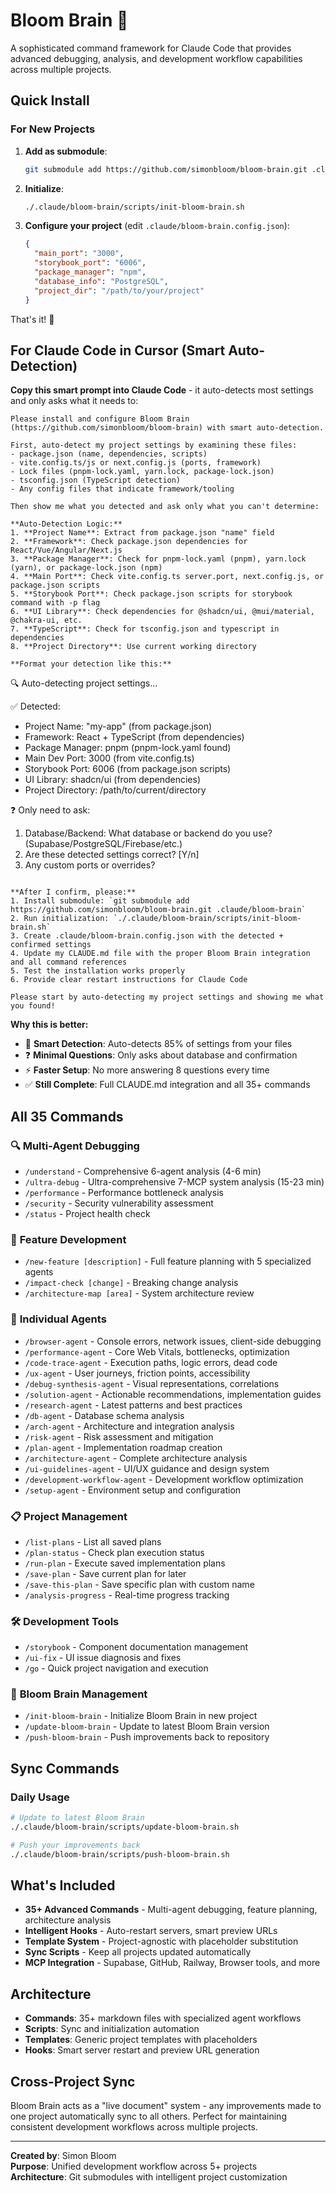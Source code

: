 # Bloom Brain 🧠

A sophisticated command framework for Claude Code that provides advanced debugging, analysis, and development workflow capabilities across multiple projects.

## Quick Install

### For New Projects

1. **Add as submodule**:
   ```bash
   git submodule add https://github.com/simonbloom/bloom-brain.git .claude/bloom-brain
   ```

2. **Initialize**:
   ```bash
   ./.claude/bloom-brain/scripts/init-bloom-brain.sh
   ```

3. **Configure your project** (edit `.claude/bloom-brain.config.json`):
   ```json
   {
     "main_port": "3000",
     "storybook_port": "6006", 
     "package_manager": "npm",
     "database_info": "PostgreSQL",
     "project_dir": "/path/to/your/project"
   }
   ```

That's it! 🚀

## For Claude Code in Cursor (Smart Auto-Detection)

**Copy this smart prompt into Claude Code** - it auto-detects most settings and only asks what it needs to:

```
Please install and configure Bloom Brain (https://github.com/simonbloom/bloom-brain) with smart auto-detection.

First, auto-detect my project settings by examining these files:
- package.json (name, dependencies, scripts)
- vite.config.ts/js or next.config.js (ports, framework)
- Lock files (pnpm-lock.yaml, yarn.lock, package-lock.json)
- tsconfig.json (TypeScript detection)
- Any config files that indicate framework/tooling

Then show me what you detected and ask only what you can't determine:

**Auto-Detection Logic:**
1. **Project Name**: Extract from package.json "name" field
2. **Framework**: Check package.json dependencies for React/Vue/Angular/Next.js
3. **Package Manager**: Check for pnpm-lock.yaml (pnpm), yarn.lock (yarn), or package-lock.json (npm)
4. **Main Port**: Check vite.config.ts server.port, next.config.js, or package.json scripts
5. **Storybook Port**: Check package.json scripts for storybook command with -p flag
6. **UI Library**: Check dependencies for @shadcn/ui, @mui/material, @chakra-ui, etc.
7. **TypeScript**: Check for tsconfig.json and typescript in dependencies
8. **Project Directory**: Use current working directory

**Format your detection like this:**
```
🔍 Auto-detecting project settings...

✅ Detected:
- Project Name: "my-app" (from package.json)
- Framework: React + TypeScript (from dependencies)
- Package Manager: pnpm (pnpm-lock.yaml found)
- Main Dev Port: 3000 (from vite.config.ts)
- Storybook Port: 6006 (from package.json scripts)
- UI Library: shadcn/ui (from dependencies)
- Project Directory: /path/to/current/directory

❓ Only need to ask:
1. Database/Backend: What database or backend do you use? (Supabase/PostgreSQL/Firebase/etc.)
2. Are these detected settings correct? [Y/n]
3. Any custom ports or overrides?
```

**After I confirm, please:**
1. Install submodule: `git submodule add https://github.com/simonbloom/bloom-brain.git .claude/bloom-brain`
2. Run initialization: `./.claude/bloom-brain/scripts/init-bloom-brain.sh`
3. Create .claude/bloom-brain.config.json with the detected + confirmed settings
4. Update my CLAUDE.md file with the proper Bloom Brain integration and all command references
5. Test the installation works properly
6. Provide clear restart instructions for Claude Code

Please start by auto-detecting my project settings and showing me what you found!
```

**Why this is better:**
- 🧠 **Smart Detection**: Auto-detects 85% of settings from your files
- ❓ **Minimal Questions**: Only asks about database and confirmation
- ⚡ **Faster Setup**: No more answering 8 questions every time
- ✅ **Still Complete**: Full CLAUDE.md integration and all 35+ commands

## All 35 Commands

### 🔍 **Multi-Agent Debugging**
- `/understand` - Comprehensive 6-agent analysis (4-6 min)
- `/ultra-debug` - Ultra-comprehensive 7-MCP system analysis (15-23 min)
- `/performance` - Performance bottleneck analysis
- `/security` - Security vulnerability assessment
- `/status` - Project health check

### 🚀 **Feature Development**
- `/new-feature [description]` - Full feature planning with 5 specialized agents
- `/impact-check [change]` - Breaking change analysis
- `/architecture-map [area]` - System architecture review

### 🔧 **Individual Agents**
- `/browser-agent` - Console errors, network issues, client-side debugging
- `/performance-agent` - Core Web Vitals, bottlenecks, optimization
- `/code-trace-agent` - Execution paths, logic errors, dead code
- `/ux-agent` - User journeys, friction points, accessibility
- `/debug-synthesis-agent` - Visual representations, correlations
- `/solution-agent` - Actionable recommendations, implementation guides
- `/research-agent` - Latest patterns and best practices
- `/db-agent` - Database schema analysis
- `/arch-agent` - Architecture and integration analysis
- `/risk-agent` - Risk assessment and mitigation
- `/plan-agent` - Implementation roadmap creation
- `/architecture-agent` - Complete architecture analysis
- `/ui-guidelines-agent` - UI/UX guidance and design system
- `/development-workflow-agent` - Development workflow optimization
- `/setup-agent` - Environment setup and configuration

### 📋 **Project Management**
- `/list-plans` - List all saved plans
- `/plan-status` - Check plan execution status
- `/run-plan` - Execute saved implementation plans
- `/save-plan` - Save current plan for later
- `/save-this-plan` - Save specific plan with custom name
- `/analysis-progress` - Real-time progress tracking

### 🛠 **Development Tools**
- `/storybook` - Component documentation management
- `/ui-fix` - UI issue diagnosis and fixes
- `/go` - Quick project navigation and execution

### 🔄 **Bloom Brain Management**
- `/init-bloom-brain` - Initialize Bloom Brain in new project
- `/update-bloom-brain` - Update to latest Bloom Brain version
- `/push-bloom-brain` - Push improvements back to repository

## Sync Commands

### Daily Usage
```bash
# Update to latest Bloom Brain
./.claude/bloom-brain/scripts/update-bloom-brain.sh

# Push your improvements back
./.claude/bloom-brain/scripts/push-bloom-brain.sh
```

## What's Included

- **35+ Advanced Commands** - Multi-agent debugging, feature planning, architecture analysis
- **Intelligent Hooks** - Auto-restart servers, smart preview URLs
- **Template System** - Project-agnostic with placeholder substitution
- **Sync Scripts** - Keep all projects updated automatically
- **MCP Integration** - Supabase, GitHub, Railway, Browser tools, and more

## Architecture

- **Commands**: 35+ markdown files with specialized agent workflows
- **Scripts**: Sync and initialization automation
- **Templates**: Generic project templates with placeholders
- **Hooks**: Smart server restart and preview URL generation

## Cross-Project Sync

Bloom Brain acts as a "live document" system - any improvements made to one project automatically sync to all others. Perfect for maintaining consistent development workflows across multiple projects.

---

**Created by**: Simon Bloom  
**Purpose**: Unified development workflow across 5+ projects  
**Architecture**: Git submodules with intelligent project customization
